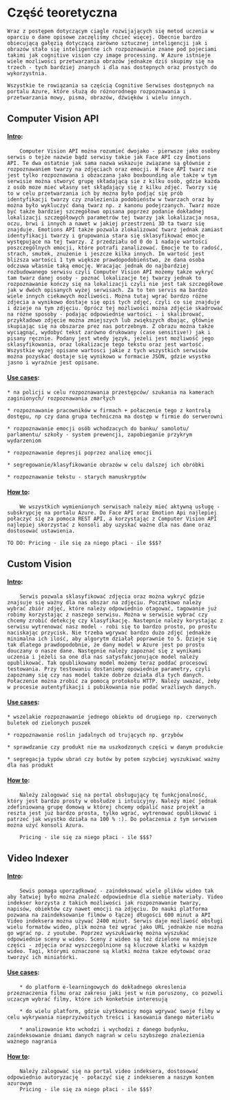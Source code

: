 # Część teoretyczna

    Wraz z postępem dotyczącym ciagle rozwijających się metod uczenia w oparciu o dane opisowe zaczęliśmy chcieć więcej. Obecnie bardzo obiecującą gałęzią dotyczącą zarówno sztucznej inteligencji jak i obrazów stało się inteligentne ich rozpoznawanie znane pod pojeciami takimi jak cognitive vision czy image processing. W Azure istnieje wiele mozliwości przetwarzania obrazów jednakze dziś skupimy się na trzech - tych bardziej znanych i dla nas dostepnych oraz prostych do wykorzystnia. 

    Wszystkie te rowiązania sa częścią Cognitive Serwises dostępnych na portalu Azure, które służą do różnorodnego rozpoznawania i przetwarzania mowy, pisma, obrazów, dźwięków i wielu innych.

## Computer Vision API

#### <ins>Intro</ins>:
        Computer Vision API można rozumieć dwojako - pierwsze jako osobny serwis o tejże nazwie bądź serwisy takie jak Face API czy Emotions API. Te dwa ostatnie jak sama nazwa wskazuje związane są głównie z rozpoznawaniem twarzy na zdjęciach oraz emocji. W Face API twarz nie jest tylko rozpoznawana i obzaczana jako boxbounding ale także w tym serwisie można stworyć grupę składającą sie z kilku osób, gdzie każda z osób moze mieć własny set skłądający się z kilku zdjęć. Tworzy się to w celu przetwarzania ich by można było podjąć się prób identyfikacji twarzy czy znalezienia podobieństw w twarzach oraz by można było wykluczyć daną twarz np. z kanonu podejrzanych. Twarz moze być także bardziej szczegółowo opisana poprzez podanie dokładnej lokalizacji szczegółowych parametrów tej twarzy jak lokalizacja nosa, oczu, brwi i innych a nawet w jakiej przestrzeni 3D ta twarz się znajduje. Emotions API także pozwala zlokalizować twarz jednak zamiast identyfikacji twarzy i grupowania stara się sklasyfikować emocje występujące na tej twarzy. Z przedziału od 0 do 1 nadaje wartości poszczególnych emocji, które potrafi zanalizować. Emocje te to radość, strach, smutek, znużenie i jeszcze kilka innych. Im wartość jest bliższa wartości 1 tym większe prawdopodobieństwo, że dana osoba odczuwa własnie taką emocję. Wracając jednak do najbardziej rozbudowanego serwisu czyli Computer Vision API możemy takze wykryć tam twarz danej osoby - poznać lokalizacje tej twarzy jednak to rozpoznawanie kończy się na lokalizacji czyli nie jest tak szczegółowe jak w dwóch opisanych wyżej serwisach. Za to ten servis ma bardzo wiele innych ciekawych możliwości. Można tutaj wgrać bardzo różne zdjecia a wynikowo dostaje się opis tych zdjęć, czyli co się znajduje i dzieje na tym zdjęciu. Oprócz tej możliwości można zdjęcie skadrować na różne sposoby - podając odpowiednie wartości - i skalibrować, przykładowo zdjęcie można zmiejszych lub zwiększych dbając, głównie skupiając się na obszarze prez nas potrzebnym. Z obrazu można także wyciągnąć, wydobyć tekst zarówno drukowany (case sensitive!) jak i pisany ręcznie. Podany jest wtedy język, jeżeli jest możliwość jego sklasyfikowania, oraz lokalizacje tego tekstu oraz jest wartość. Wszystkie wyzej opisane wartosci jakie z tych wszystkich serwisów można pozyskać dostaje się wynikowo w formacie JSON, gdzie wsystko jasno i wyraźnie jest opisane. 
    
#### <ins>Use cases</ins>:
    * na policji w celu rozpoznawania przestępców/ szukania na kamerach zaginionych/ rozpoznawania zmarłych
    
    * rozpoznawanie pracowników w firmach + połaczenie tego z kontrolą dostępu, np czy dana grupa techniczna ma dostęp w firmie do serwerowni
    
    * rozpoznawanie emocji osób wchodzacych do banku/ samolotu/ parlamentu/ szkoły - system prewencji, zapobieganie przykrym wydarzeniom
    
    * rozpoznawanie depresji poprzez analizę emocji 
    
    * segregowanie/klasyfikowanie obrazów w celu dalszej ich obróbki
    
    * rozpoznawanie tekstu - starych manuskryptów
    
#### <ins>How to</ins>:
        We wszystkich wymienionych serwisach należy mieć aktywną usługę - subskrypcję na portalu Azure. Do Face API oraz Emotion Api najlepiej połaczyć się za pomoca REST API, a korzystając z Computer Vision API najlepiej skorzystać z konsoli aby uzyskać ważne dla nas dane oraz dostosować ustawienia. 
        
    TO DO: Pricing - ile się za niego płaci - ile $$$?


## Custom Vision

#### <ins>Intro</ins>:
        Serwis pozwala sklasyfikować zdjęcia oraz można wykryć gdzie znajsuje się ważny dla nas obszar na zdjęciu. Początkowo należy wybrać zbiór zdjęć, które należy odpowiednio otagować, tagowanie już robimy korzystając z naszego serwisu. Można w serwisie wybrać czy chcemy zrobić detekcję czy klasyfikację. Nastepnie należy korystając z serwisu wytrenować nasz model - robi się to bardzo prosto, po prostu naciskając przycisk. Nie trzeba wgrywać bardzo dużo zdjęć jednakże minimalna ich ilość, aby algorytm działał poprawnie to 5. Dzieje się tak dlatego prawdopodobnie, że dany model w Azure jest po prostu douczany o nasze dane. Następnie należy zapoznać się z wynikami uczenia i jeżeli sa one dla nas satysfakcjonujące model należy opublikować. Tak opublikowany model możemy teraz poddać procesowi testowania. Przy testowaniu dostaniemy opowiednie parametry, czyli zapoznamy się czy nas model także dobrze działa dla tych danych. Połaczenie można zrobić za pomocą protokołu HTTP. Należy uwazać, żeby w procesie autentyfikacji i pubikowania nie podać wrażliwych danych.

#### <ins>Use cases</ins>:
    * wszelakie rozpoznawanie jednego obiektu od drugiego np. czerwonych buletek od zielonych puszek
        
    * rozpoznawanie roślin jadalnych od trujących np. grzybów
    
    * sprawdzanie czy produkt nie ma uszkodzonych części w danym produkcie
    
    * segregacja typów ubrań czy butów by potem szybciej wyszukiwać ważny dla nas produkt
    
#### <ins>How to</ins>:
        Należy zalogować się na portal obsługujący tę funkcjonalność, który jest bardzo prosty w obsłudze i intuicyjny. Należy mieć jednak zdefiniowaną grupę domową w której chcemy odpalić nasz projekt a reszta jest już bardzo prosta, tylko wgrać, wytrenować opublikować i patrzeć jak wsystko działa na 100 % :). Do połaczenia z tym serwisem można użyć konsoli Azura. 

        Pricing - ile się za niego płaci - ile $$$?



## Video Indexer

#### <ins>Intro</ins>:
        Sewis pomaga uporządkować - zaindeksować wiele plików wideo tak aby łatwiej było można znaleźć odpowiednie dla siebie materiały. Video indekser korzysta z takich możliwości jak rozpoznawanie twarzy, napisów, obiektów czy nawet emocji na zdjęciu. Do nauki platforma pozwana na zaindeksowanie filmów o łączej długości 600 minut a API Video indeksera można używać 2400 minut. Serwis daje możliwość obsługi wielu formatów wideo, plik można też wgrać jako URL jednakże nie można go wgrać np. z youtube. Poprzez wyszukiwarkę można wyszukać odpowiednie sceny w wideo. Sceny z wideo są też dzielone na mniejsze części - zdjęcia oraz wyszczególnione są kluczowe klatki w każdym wideo. Tagi, którymi oznaczone są klatki można takze edytować oraz tworzyć ich miniatórki.


#### <ins>Use cases</ins>:
        * do platform e-learningowych do dokładnego okreslenia przeznaczenia filmu oraz zakresu jaki jest w nim poruszony, co pozwoli uczacym wybrać filmy, które ich konketnie interesują
        
        * do wielu platform, gdzie użytkownicy moga wgrywać swoje filmy w celu wykrywania nieprzyzwoitych treści i kasowania danego materiału

        * analizowanie kto wchodzi i wychodzi z danego budynku, zaindeksowanie dniami danych nagrań w celu szybszego znalezienia ważnego nagrania
    
#### <ins>How to</ins>:
        Należy zalogować się na portal video indeksera, dostosować odpowiednio autoryzację - połaczyć się z indekserem a naszym kontem azurowym
        Pricing - ile się za niego płaci - ile $$$?


